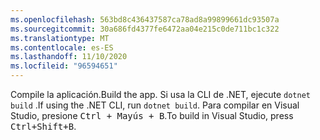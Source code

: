 ```yaml
---
ms.openlocfilehash: 563bd8c436437587ca78ad8a99899661dc93507a
ms.sourcegitcommit: 30a686fd4377fe6472aa04e215c0de711bc1c322
ms.translationtype: MT
ms.contentlocale: es-ES
ms.lasthandoff: 11/10/2020
ms.locfileid: "96594651"
---
```

<span data-ttu-id="e71d9-101">Compile la aplicación.</span><span class="sxs-lookup"><span data-stu-id="e71d9-101">Build the app.</span></span> <span data-ttu-id="e71d9-102">Si usa la CLI de .NET, ejecute `dotnet build` .</span><span class="sxs-lookup"><span data-stu-id="e71d9-102">If using the .NET CLI, run `dotnet build`.</span></span> <span data-ttu-id="e71d9-103">Para compilar en Visual Studio, presione <kbd>Ctrl + Mayús + B</kbd>.</span><span class="sxs-lookup"><span data-stu-id="e71d9-103">To build in Visual Studio, press <kbd>Ctrl+Shift+B</kbd>.</span></span>
